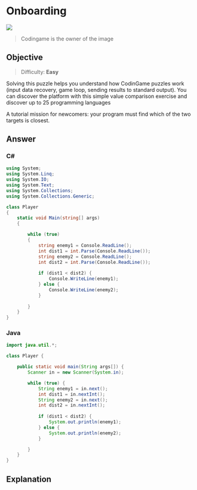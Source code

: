 # Onboarding

![](https://static.codingame.com/servlet/fileservlet?id=4769224417384&format=puzzle_cover)

> Codingame is the owner of the image
>

## Objective

> Difficulty: **Easy**
>

Solving this puzzle helps you understand how CodinGame puzzles work (input data recovery, game loop, sending results to standard output). You can discover the platform with this simple value comparison exercise and discover up to 25 programming languages 

A tutorial mission for newcomers: your program must find which of the two targets is closest. 



## Answer



### C#

``````C#
using System;
using System.Linq;
using System.IO;
using System.Text;
using System.Collections;
using System.Collections.Generic;

class Player
{
    static void Main(string[] args)
    {

        while (true)
        {
            string enemy1 = Console.ReadLine();
            int dist1 = int.Parse(Console.ReadLine());
            string enemy2 = Console.ReadLine();
            int dist2 = int.Parse(Console.ReadLine());
            
            if (dist1 < dist2) {
                Console.WriteLine(enemy1);
            } else {
                Console.WriteLine(enemy2);
            }
            
        }
    }
}
``````





### Java

``````Java
import java.util.*;

class Player {

    public static void main(String args[]) {
        Scanner in = new Scanner(System.in);

        while (true) {
            String enemy1 = in.next();
            int dist1 = in.nextInt();
            String enemy2 = in.next();
            int dist2 = in.nextInt();
            
            if (dist1 < dist2) {
                System.out.println(enemy1);
            } else {
                System.out.println(enemy2);
            }

        }
    }
}
``````



## Explanation


